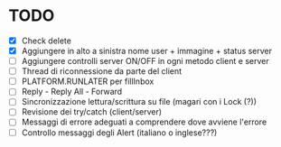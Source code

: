 # TODO

- [x] Check delete
- [x] Aggiungere in alto a sinistra nome user + immagine + status server
- [ ] Aggiungere controlli server ON/OFF in ogni metodo client e server
- [ ] Thread di riconnessione da parte del client
- [ ] PLATFORM.RUNLATER per fillInbox
- [ ] Reply - Reply All - Forward
- [ ] Sincronizzazione lettura/scrittura su file (magari con i Lock (?))
- [ ] Revisione dei try/catch (client/server)
- [ ] Messaggi di errore adeguati a comprendere dove avviene l'errore
- [ ] Controllo messaggi degli Alert (italiano o inglese???)